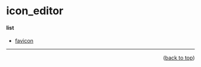 <a name="topage"></a>

# icon_editor

#### list
* [favicon](https://www.favicon.cc/)


-----

<p align="right">(<a href="#topage">back to top</a>)</p>
<br/>
<br/>
